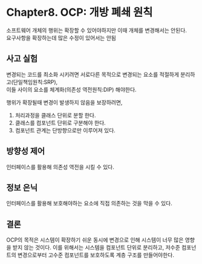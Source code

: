 # Chapter8. OCP: 개방 폐쇄 원칙  
소프트웨어 개체의 행위는 확장할 수 있어야하지만 이때 개체를 변경해서는 안된다.   
요구사항을 확장하는데 많은 수정이 있어서는 안됨  

## 사고 실험  
변경되는 코드를 최소화 시키려면 서로다른 목적으로 변경되는 요소를 적절하게 분리하고(단일책임원칙:SRP),    
이들 사이의 요소를 체계화(의존성 역전원칙:DIP) 해야한다.  

행위가 확장될때 변경이 발생하지 않음을 보장하려면,  
1. 처리과정을 클래스 단위로 분할 한다.  
2. 클래스를 컴포넌트 단위로 구분해야 한다.  
3. 컴포넌트 관계는 단방향으로만 이루어져 있다.  

## 방향성 제어
인터페이스를 활용해 의존성 역전을 시킬 수 있다.  

## 정보 은닉
인터페이스를 활용해 보호해야하는 요소에 직접 의존하는 것을 막을 수 있다.  

## 결론
OCP의 목적은 시스템이 확장하기 쉬운 동시에 변경으로 인해 시스템이 너무 많은 영향을 받지 않는 것이다.
이를 위해서는 시스템을 컴포넌트 단위로 분리하고, 저수준 컴포넌트의 변경으로부터 고수준 컴포넌트를 보호하도록 계층 구조를 만들어야한다.